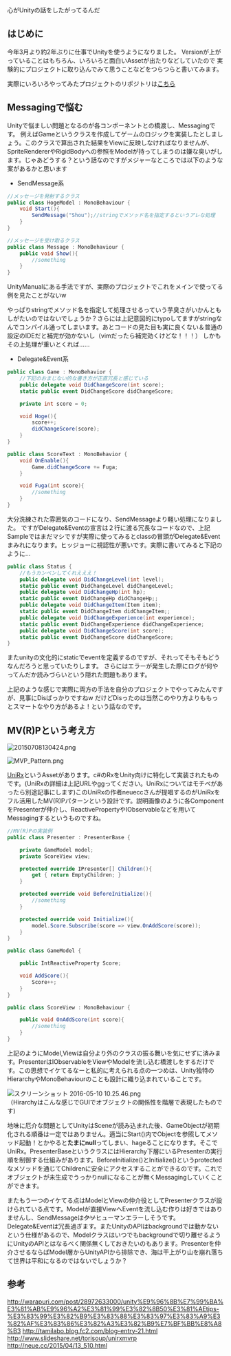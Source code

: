 心がUnityの話をしたがってるんだ

## はじめに
今年3月より約2年ぶりに仕事でUnityを使うようになりました。
Versionが上がっていることはもちろん、いろいろと面白いAssetが出たりなどしていたので
実験的にプロジェクトに取り込んでみて思うことなどをつらつらと書いてみます。

実際にいろいろやってみたプロジェクトのリポジトリは[こちら](https://github.com/ignis-ltd/CubicDancers)

## Messagingで悩む
Unityで悩ましい問題となるのが各コンポーネントとの橋渡し、Messagingです。
例えばGameというクラスを作成してゲームのロジックを実装したとしましょう。このクラスで算出された結果をViewに反映しなければなりませんが、SpriteRendererやRigidBodyへの参照をModelが持ってしまうのは嫌な臭いがします。じゃあどうする？という話なのですがメジャーなところでは以下のような案があるかと思います

- SendMessage系

```cs
//メッセージを発射するクラス
public class HogeModel : MonoBehaviour {
    void Start(){
        SendMessage("Shou");//stringでメソッド名を指定するというアレな処理
    }
}

//メッセージを受け取るクラス
public class Message : MonoBehaviour {
    public void Show(){
        //something
    }
}
```

UnityManualにある手法ですが、実際のプロジェクトでこれをメインで使ってる例を見たことがないw  

やっぱりstringでメソッド名を指定して処理させるっていう芋臭さがいかんともしがたいのではないでしょうか？さらには上記意図的にtypoしてますがstringなんでコンパイル通ってしまいます。あとコードの見た目も実に良くない＆普通の設定のIDEだと補完が効かないし（vimだったら補完効くけどな！！！）
しかもその上処理が重いとくれば……

- Delegate&Event系

```cs
public class Game : MonoBehavior {
    //下記のおまじない的な書き方が正直冗長と感じている
    public delegate void DidChangeScore(int score);
    static public event DidChangeScore didChangeScore;

    private int score = 0;

    void Hoge(){
        score++;
        didChangeScore(score);
    }
}

public class ScoreText : MonoBehavior {
    void OnEnable(){
        Game.didChangeScore += Fuga;
    }

    void Fuga(int score){
        //something
    }
}
```

大分洗練された雰囲気のコードになり、SendMessageより軽い処理になりました。
ですがDelegate&Eventの宣言は２行に渡る冗長なコードなので、上記Sampleではまだマシですが実際に使ってみるとclassの冒頭がDelegate&Eventまみれになります。ヒッジョーに視認性が悪いです。実際に書いてみると下記のように…

```cs
public class Status {
    //もうカンベンしてくれえええ！
    public delegate void DidChangeLevel(int level);
    static public event DidChangeLevel didChangeLevel;
    public delegate void DidChangeHp(int hp);
    static public event DidChangeHp didChangeHp;;
    public delegate void DidChangeItem(Item item);
    static public event DidChangeItem didChangeItem;;
    public delegate void DidChangeExperience(int experience);
    static public event DidChangeExperience didChangeExperience;
    public delegate void DidChangeScore(int score);
    static public event DidChangeScore didChangeScore;
}
```

またunityの文化的にstaticでeventを定義するのですが、それってそもそもどうなんだろうと思っていたりします。
さらにはエラーが発生した際にログが何やってんだか読みづらいという隠れた問題もあります。

上記のような感じで実際に両方の手法を自分のプロジェクトでやってみたんですが、見事にDisばっかりですねw 
だけどDisったのは当然このやり方よりももっとスマートなやり方があるよ！という話なのです。

## MV(R)Pという考え方
![20150708130424.png](https://qiita-image-store.s3.amazonaws.com/0/41782/16742a42-aeee-2128-11c9-4fc6d7a715d7.png "20150708130424.png")

![MVP_Pattern.png](https://qiita-image-store.s3.amazonaws.com/0/41782/bdaa7ac0-50cc-b883-c672-60452b9dd673.png "MVP_Pattern.png")

[UniRx](http://u3d.as/7tT)というAssetがあります。c#のRxをUnity向けに特化して実装されたものです。(UniRxの詳細は上記URLやggってください。UniRxについてはモチベがあったら別途記事にします)このUniRxの作者neueccさんが提唱するのがUniRxをフル活用したMV(R)Pパターンという設計です。説明画像のように各ComponentをPresenterが仲介し、ReactivePropertyやIObservableなどを用いてMessagingするというものですね。

```cs
//MV(R)Pの実装例
public class Presenter : PresenterBase {

    private GameModel model;
    private ScoreView view;

    protected override IPresenter[] Children(){
        get { return EmptyChildren; }
    }

    protected override void BeforeInitialize(){
        //something
    }

    protected override void Initialize(){
        model.Score.Subscribe(score => view.OnAddScore(score));
    }
}

public class GameModel {

    public IntReactiveProperty Score;

    void AddScore(){
        Score++;
    }
}

public class ScoreView : MonoBehaviour {

    public void OnAddScore(int score){
        //something
    }
}

```

上記のようにModel,Viewは自分より外のクラスの振る舞いを気にせずに済みます。PresenterはIObservable<T>をViewやModelを流し込む橋渡しをするだけです。この思想でイケてるなーと私的に考えられる点の一つめは、Unity独特のHierarchyやMonoBehaviourのことも設計に織り込まれていることです。

![スクリーンショット 2016-05-10 10.25.46.png](https://qiita-image-store.s3.amazonaws.com/0/41782/c4684ff4-1f05-dac3-81ab-cdbbfdaf522a.png "スクリーンショット 2016-05-10 10.25.46.png")  
（Hirarchyはこんな感じでGUIでオブジェクトの関係性を階層で表現したものです)  


地味に厄介な問題としてUnityはSceneが読み込まれた後、GameObjectが初期化される順番は一定ではありません。適当にStart()内でObjectを参照してメソッド起動！とかやると**たまにnull**ってしまい、hageることになります。そこでUniRx。PresenterBaseというクラスにはHierarchy下層にいるPresenterの実行順を制御する仕組みがあります。BeforeInitialize()とInitialize()というprotectedなメソッドを通じてChildrenに安全にアクセスすることができるのです。これでオブジェクトが未生成でうっかりnullになることが無くMessagingしていくことができます。

またもう一つのイケてる点はModelとViewの仲介役としてPresenterクラスが設けられている点です。Modelが直接ViewへEventを流し込む作りは好きではありませんし、SendMessageは~~クソ~~ヒューマンエラーしそうです。Delegate&Eventは冗長過ぎます。またUnityのAPIはbackgroundでは動かないという仕様があるので、Modelクラスはいつでもbackgroundで切り離せるようにUnityのAPIとはなるべく関係無くしておきたいのもあります。Presenterを仲介させるならばModel層からUnityAPIから排除でき、海は干上がり山を崩れ落ちて世界は平和になるのではないでしょうか？

## 参考
http://warapuri.com/post/28972633000/unity%E9%96%8B%E7%99%BA%E3%81%AB%E9%96%A2%E3%81%99%E3%82%8B50%E3%81%AEtips-%E3%83%99%E3%82%B9%E3%83%88%E3%83%97%E3%83%A9%E3%82%AF%E3%83%86%E3%82%A3%E3%82%B9%E7%BF%BB%E8%A8%B3
http://tamilabo.blog.fc2.com/blog-entry-21.html
http://www.slideshare.net/torisoup/unirxmvrp
http://neue.cc/2015/04/13_510.html
